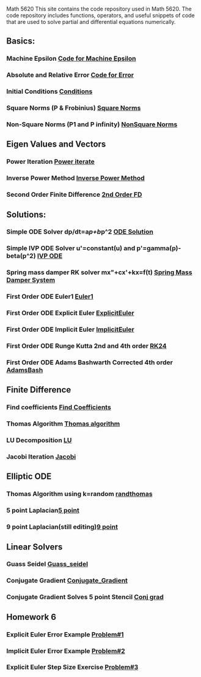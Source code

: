 Math 5620
This site contains the code repository used in Math 5620. The code repository includes functions, operators, and useful snippets of code that are used to solve partial and differential equations numerically.

## Basics:
### Machine Epsilon [Code for Machine Epsilon](https://t-turner.github.io/epsilon)
### Absolute and Relative Error [Code for Error](https://t-turner.github.io/error)
### Initial Conditions [Conditions](https://t-turner.github.io/initialcond)
### Square Norms (P & Frobinius) [Square Norms](https://t-turner.github.io/norms)
### Non-Square Norms (P1 and P infinity) [NonSquare Norms](https://t-turner.github.io/nmnorm)

## Eigen Values and Vectors
### Power Iteration [Power iterate](https://t-turner.github.io/powmethod)
### Inverse Power Method [Inverse Power Method](https://t-turner.github.io/invpow)
### Second Order Finite Difference [2nd Order FD](https://t-turner.github.io/eigen4fd)

## Solutions:
### Simple ODE Solver dp/dt=a*p+b*p^2 [ODE Solution](https://t-turner.github.io/ode1)
### Simple IVP ODE Solver u'=constant(u) and p'=gamma(p)-beta(p^2) [IVP ODE](https://t-turner.github.io/populationivp)
### Spring mass damper RK solver mx"+cx'+kx=f(t) [Spring Mass Damper System](https://t-turner.github.io/ode2)
### First Order ODE Euler1 [Euler1](https://t-turner.github.io/euler1)
### First Order ODE Explicit Euler [ExplicitEuler](https://t-turner.github.io/explicit_euler)
### First Order ODE Implicit Euler [ImplicitEuler](https://t-turner.github.io/implicit_euler)
### First Order ODE Runge Kutta 2nd and 4th order [RK24](https://t-turner.github.io/rungekutta)
### First Order ODE Adams Bashwarth Corrected 4th order [AdamsBash](https://t-turner.github.io/adambash)

## Finite Difference
### Find coefficients [Find Coefficients](https://t-turner.github.io/findcoeffd)
### Thomas Algorithm [Thomas algorithm](https://t-turner.github.io/thomasalg)
### LU Decomposition [LU](https://t-turner.github.io/ludecomp)
### Jacobi Iteration [Jacobi](https://t-turner.github.io/jacobi)

## Elliptic ODE
### Thomas Algorithm using k=random [randthomas](https://t-turner.github.io/krandode)
### 5 point Laplacian[5 point](https://t-turner.github.io/5p_laplacian)
### 9 point Laplacian(still editing)[9 point](https://t-turner.github.io/9p_laplacian)

## Linear Solvers
### Guass Seidel [Guass_seidel](https://t-turner.github.io/guass_seidel)
### Conjugate Gradient [Conjugate_Gradient](https://t-turner.github.io/conj_grad)
### Conjugate Gradient Solves 5 point Stencil [Conj grad](https://t-turner.github.io/5ps_conjgrad)

## Homework 6
### Explicit Euler Error Example [Problem#1](https://t-turner.github.io/prob6_1)
### Implicit Euler Error Example [Problem#2](https://t-turner.github.io/prob6_2)
### Explicit Euler Step Size Exercise [Problem#3](https://t-turner.github.io/prob6_3)


